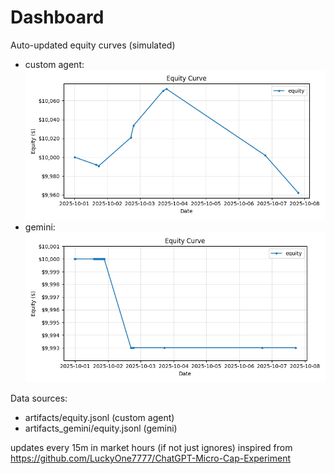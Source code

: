 # Dashboard

Auto-updated equity curves (simulated)

- custom agent: ![Equity Curve](artifacts/equity.png?v=8db17df)
- gemini: ![Equity Curve (Gemini)](artifacts_gemini/equity.png?v=8db17df)

Data sources:
- artifacts/equity.jsonl (custom agent)
- artifacts_gemini/equity.jsonl (gemini)

updates every 15m in market hours (if not just ignores)
inspired from https://github.com/LuckyOne7777/ChatGPT-Micro-Cap-Experiment